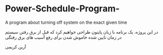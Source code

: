 # Power-Schedule-Program-
A program about turning off system on the exact given time 

در این پروژه، یک برنامه با زبان پایتون طراحی خواهیم کرد که قبل از برق رفتن سیستم در زمان تایین شده خاموش شدن برای رفع آسیب های برق رفتگی

آرین کریمی 
